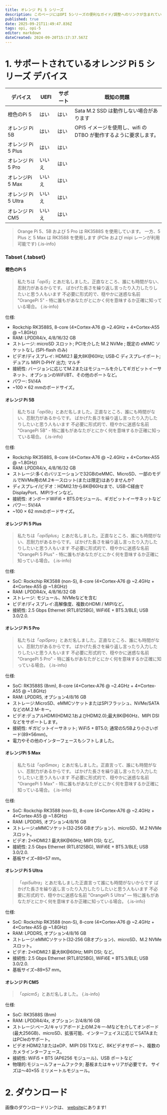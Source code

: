 ```yaml
---
title: オレンジ Pi 5 シリーズ
description: このページにはOPI 5シリーズの便利なガイド/調整へのリンクが含まれています
published: true
date: 2025-09-21T11:49:47.836Z
tags: opi, opi-5
editor: markdown
dateCreated: 2024-09-20T15:17:37.567Z
---
```


# 1. サポートされているオレンジ Pi 5 シリーズ デバイス

| デバイス            | UEFI | サポート | 既知の問題                                      |
| --------------- | ---- | ---- | ------------------------------------------ |
| 橙色のPi 5         | はい   | はい   | Sata M.2 SSD は動作しない場合があります |
| オレンジ Pi 5B      | はい   | はい   | OPI5 イメージを使用し、wifi の DTBO が動作するように要求します。   |
| オレンジ Pi 5 Plus  | はい   | はい   |                                            |
| オレンジ Pi 5 Pro   | いいえ  | はい   |                                            |
| オレンジPi 5 Max    | いいえ  | はい   |                                            |
| オレンジ Pi 5 Ultra | いいえ  | はい   |                                            |
| オレンジ Pi CM5     | いいえ  | はい   |                                            |

> Orange Pi 5、5B および 5 Pro は RK3588S を使用しています。 一方、5 Plus と 5 Max は RK3588 を使用します (PCIe および mipi レーンが利用可能です)
> {.is-info}

### Tabset {.tabset}

#### 橙色のPi 5

> 私たちは「_opi5_」とあだ名しました。正直なところ、誰にも時間がない、忍耐力があるからです。 ばかげた長さを繰り返し言ったり入力したりしたいと思う人もいます 不必要に形式的で、穏やかに迷惑な名前 "OrangePi 5" - 特に誰もがあなたがとにかく何を意味するか正確に知っている場合。
> {.is-info}

仕様:

- Rockchip RK3588S, 8-core (4×Cortex‐A76 @ ~2.4GHz + 4×Cortex‐A55 @ ~1.8GHz)
- RAM: LPDDR4/x, 4/8/16/32 GB
- ストレージ: microSD スロット; PCIを介した M.2 NVMe ; 既定の eMMC ソケットなし (SPI-flash のみ)
- ビデオ/ディスプレイ: HDMI2.1 最大8K@60Hz; USB‐C ディスプレイポート; デュアル MIPI D‐PHY 出力; マルチ
- 接続性: バージョンに応じてM.2またはモジュールを介してギガビットイーサネット、オプションのWiFi/BT、その他のポートなど。
- パワー: 5V/4A
- ~100 × 62 mmのボードサイズ。

#### オレンジ Pi 5B

> 私たちは「_opi5b_」とあだ名しました。正直なところ、誰にも時間がない、忍耐力があるからです。 ばかげた長さを繰り返し言ったり入力したりしたいと思う人もいます 不必要に形式的で、穏やかに迷惑な名前 "OrangePi 5B" - 特に誰もがあなたがとにかく何を意味するか正確に知っている場合。
> {.is-info}

仕様:

- Rockchip RK3588S, 8-core (4×Cortex‐A76 @ ~2.4GHz + 4×Cortex‐A55 @ ~1.8GHz)
- RAM: LPDDR4/x, 4/8/16/32 GB
- ストレージ:多くのバリエーションで32GBのeMMC、MicroSD、一部のモデルでNVMe用のM.2キースロット(または限定)はありませんか?
- ディスプレイ/ビデオ：HDMI2.1から8K@60Hzまで、USB-C経由でDisplayPort、MIPIラインなど。
- 接続性: オンボードWiFi6 + BT5.0モジュール、ギガビットイーサネットなど
- パワー: 5V/4A
- ~100 × 62 mmのボードサイズ。

#### オレンジ Pi 5 Plus

> 私たちは「_opi5plus_」とあだ名しました。正直なところ、誰にも時間がない、忍耐力があるからです。 ばかげた長さを繰り返し言ったり入力したりしたいと思う人もいます 不必要に形式的で、穏やかに迷惑な名前 "OrangePi 5 Plus" - 特に誰もがあなたがとにかく何を意味するか正確に知っている場合。
> {.is-info}

仕様:

- SoC: Rockchip RK3588 (non-S), 8-core (4×Cortex‐A76 @ ~2.4GHz + 4×Cortex‐A55 @ ~1.8GHz)
- RAM: LPDDR4/x, 4/8/16/32 GB
- ストレージ: モジュール、NVMeなどを含む
- ビデオ/ディスプレイ:高解像度、複数のHDMI / MIPIなど。
- 接続性: 2.5 Gbps Ethernet (RTL8125BG), WiFi6E + BT5.3/BLE; USB 3.0/2.0.

#### オレンジ Pi 5 Pro

> 私たちは「_opi5pro_」とあだ名しました。正直なところ、誰にも時間がない、忍耐力があるからです。 ばかげた長さを繰り返し言ったり入力したりしたいと思う人もいます 不必要に形式的で、穏やかに迷惑な名前 "OrangePi 5 Pro" - 特に誰もがあなたがとにかく何を意味するか正確に知っている場合。
> {.is-info}

仕様:

- SoC: RK3588S (8nm), 8-core (4×Cortex‐A76 @ ~2.4GHz + 4×Cortex‐A55 @ ~1.8GHz)
- RAM: LPDDR5, オプション4/8/16 GB
- ストレージ:MicroSD、eMMCソケットまたはSPIフラッシュ、NVMe/SATAなどのM.2 M-キー。
- ビデオ:デュアルHDMI(HDMI2.1およびHDMI2.0);最大8K@60Hz、MIPI DSIなどをサポートします。
- 接続性: ギガビットイーサネット; WiFi5 + BT5.0; 通常の5/5Bより小さいボード(89×56mm)。
- 電力やその他のインターフェースもシフトしました。

#### オレンジPi 5 Max

> 私たちは「_opi5max_」とあだ名しました。正直言って、誰にも時間がない、忍耐力があるからです。 ばかげた長さを繰り返し言ったり入力したりしたいと思う人もいます 不必要に形式的で、穏やかに迷惑な名前 "OrangePi 5 Max" - 特に誰もがあなたがとにかく何を意味するか正確に知っている場合。
> {.is-info}

仕様:

- SoC: Rockchip RK3588 (non-S), 8-core (4×Cortex‐A76 @ ~2.4GHz + 4×Cortex‐A55 @ ~1.8GHz)
- RAM: LPDDR5, オプション4/8/16 GB
- ストレージ:eMMCソケット(32‐256 GBオプション)、microSD、M.2 NVMeスロット。
- ビデオ: 2×HDMI2.1 最大8K@60Hz; MIPI DSI; など。
- 接続性: 2.5 Gbps Ethernet (RTL8125BG), WiFi6E + BT5.3/BLE; USB 3.0/2.0.
- 基板サイズ~89×57 mm。

#### オレンジ Pi 5 Ultra

> 「_opi5ultra_」とあだ名しました正直言って誰にも時間がないからです ばかげた長さを繰り返し言ったり入力したりしたいと思う人もいます 不必要に形式的で、穏やかに迷惑な名前 "OrangePi 5 Ultra" — 特に誰もがあなたがとにかく何を意味するか正確に知っている場合。
> {.is-info}

仕様:

- SoC: Rockchip RK3588 (non-S), 8-core (4×Cortex‐A76 @ ~2.4GHz + 4×Cortex‐A55 @ ~1.8GHz)
- RAM: LPDDR5, オプション4/8/16 GB
- ストレージ:eMMCソケット(32‐256 GBオプション)、microSD、M.2 NVMeスロット。
- ビデオ: 2×HDMI2.1 最大8K@60Hz; MIPI DSI; など。
- 接続性: 2.5 Gbps Ethernet (RTL8125BG), WiFi6E + BT5.3/BLE; USB 3.0/2.0.
- 基板サイズ~89×57 mm。

#### オレンジ Pi CM5

> 「_opicm5_」とあだ名しました。
> {.is-info}

仕様:

- SoC: RK3588S (8nm)
- RAM: LPDDR4/4x, オプション: 2/4/8/16 GB
- ストレージ:ベース/キャリアボード上のM.2キー‐Mなどを介してオンボード(最大256GB)、microSD、拡張可能、インターフェイスに応じてSATAまたはPCIeのサポート。
- ビデオ:HDMI2.1またはeDP、MIPI DSI TXなど、8Kビデオサポート、複数のカメラインターフェース。
- 接続性: WiFi5 + BT5 (AP6256 モジュール)、USB ポートなど
- 物理的:モジュールフォームファクタ; 基板またはキャリアが必要です。 サイズは〜40×55 ミリメートルモジュール。

# 2. ダウンロード

画像のダウンロードリンクは、 [website](https://bredos.org/download.html)にあります!